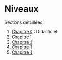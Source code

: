 # Niveaux

Sections détaillées:

 1. [Chapitre 0](chapitres/chapitre_0.md) : Didacticiel
 2. [Chapitre 1](chapitres/chapitre_1.md)
 3. [Chapitre 2](chapitres/chapitre_2.md)
 4. [Chapitre 3](chapitres/chapitre_3.md)
 5. [Chapitre 4](chapitres/chapitre_4.md)